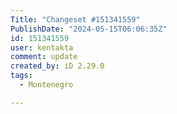 ```yaml
---
Title: "Changeset #151341559"
PublishDate: "2024-05-15T06:06:35Z"
id: 151341559
user: kentakta
comment: update
created_by: iD 2.29.0
tags:
  - Montenegro

---
```

